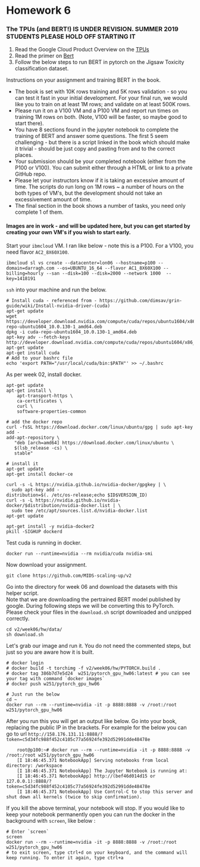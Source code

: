 # Homework 6
### The TPUs (and BERT!) IS UNDER REVISION.  SUMMER 2019 STUDENTS PLEASE HOLD OFF STARTING IT

1. Read the Google Cloud Product Overview on the [TPUs](https://cloud.google.com/tpu/)  
2. Read the primer on [Bert](https://github.com/google-research/bert)  
3. Follow the below steps to run BERT in pytorch on the Jigsaw Toxicity classification dataset.  
  
Instructions on your assignment and training BERT in the book.   
* The book is set with 10K rows training and 5K rows validation - so you can test it fast in your initial development. For your final run, we would like you to train on at least 1M rows; and validate on at least 500K rows.  
* Please run it on a V100 VM and a P100 VM and report run times on training 1M rows on both. (Note, V100 will be faster, so maybe good to start there).   
* You have 8 sections found in the jupyter notebook to complete the training of BERT and answer some questions. The first 5 seem challenging - but there is a script linked in the book which should make it trivial - should be just copy and pasting from and to the correct places.   
* Your submission should be your completed notebook (either from the P100 or V100). You can submit either through a HTML or link to a private GitHub repo.   
* Please let your instructors know if it is taking an excessive amount of time. The scripts do run long on 1M rows ~ a number of hours on the both types of VM's, but the development should not take an excessivement amount of time.  
* The final section in the book shows a number of tasks, you need only complete 1 of them.   
  
  
#### Images are in work - and will be updated here, but you can get started by creating your own VM's if you wish to start early.  
   
   
Start your `ibmcloud` VM. I ran like below - note this is a P100. For a V100, you need flavor `AC2_8X60X100`.  
```
ibmcloud sl vs create --datacenter=lon06 --hostname=p100 --domain=darragh.com --os=UBUNTU_16_64 --flavor AC1_8X60X100 --billing=hourly --san --disk=100 --disk=2000 --network 1000  --key=1418191
```

`ssh` into your machine and run the below. 
```
# Install cuda - referenced from - https://github.com/dimsav/grin-guide/wiki/Install-nvidia-driver-(cuda)
apt-get update
wget https://developer.download.nvidia.com/compute/cuda/repos/ubuntu1604/x86_64/cuda-repo-ubuntu1604_10.0.130-1_amd64.deb
dpkg -i cuda-repo-ubuntu1604_10.0.130-1_amd64.deb
apt-key adv --fetch-keys http://developer.download.nvidia.com/compute/cuda/repos/ubuntu1604/x86_64/7fa2af80.pub
apt-get update
apt-get install cuda
# Add to your bashrc file
echo 'export PATH="/usr/local/cuda/bin:$PATH"' >> ~/.bashrc
```
  
As per week 02, install docker.
```
apt-get update
apt-get install \
    apt-transport-https \
    ca-certificates \
    curl \
    software-properties-common

# add the docker repo    
curl -fsSL https://download.docker.com/linux/ubuntu/gpg | sudo apt-key add -
add-apt-repository \
   "deb [arch=amd64] https://download.docker.com/linux/ubuntu \
   $(lsb_release -cs) \
   stable"

# install it
apt-get update
apt-get install docker-ce

curl -s -L https://nvidia.github.io/nvidia-docker/gpgkey | \
  sudo apt-key add -
distribution=$(. /etc/os-release;echo $ID$VERSION_ID)
curl -s -L https://nvidia.github.io/nvidia-docker/$distribution/nvidia-docker.list | \
  sudo tee /etc/apt/sources.list.d/nvidia-docker.list
apt-get update

apt-get install -y nvidia-docker2
pkill -SIGHUP dockerd
```
  
Test cuda is running in docker. 
```
docker run --runtime=nvidia --rm nvidia/cuda nvidia-smi
```

Now download your assignment. 
```
git clone https://github.com/MIDS-scaling-up/v2
```

Go into the directory for week 06 and download the datasets with this helper script.  
Note that we are downloading the pertrained BERT model published by google. During following steps we will be converting this to PyTorch.  
Please check your files in the `download.sh` script downloaded and unzipped correctly.   
```
cd v2/week06/hw/data/
sh download.sh
```

Let's grab our image and run it. You do not need the commented steps, but just so you are aware how it is built. 
```
# docker login
# docker build -t torchimg -f v2/week06/hw/PYTORCH.build .
# docker tag 386b7d7e5d24  w251/pytorch_gpu_hw06:latest # you can see your tag with command `docker images`
# docker push w251/pytorch_gpu_hw06

# Just run the below
cd ~
docker run --rm --runtime=nvidia -it -p 8888:8888 -v /root:/root w251/pytorch_gpu_hw06
```
  
After you run this you will get an output like below. Go into your book, replacing the public IP in the brackets. For example for the below you can go to url   `http://158.176.131.11:8888/?token=c5d34fc988f452c4105c77a56924fe392d52991dde48478e`
```
	root@p100:~# docker run --rm --runtime=nvidia -it -p 8888:8888 -v /root:/root w251/pytorch_gpu_hw06
	[I 18:46:45.371 NotebookApp] Serving notebooks from local directory: /workspace
	[I 18:46:45.371 NotebookApp] The Jupyter Notebook is running at:
	[I 18:46:45.371 NotebookApp] http://(bef46d014d15 or 127.0.0.1):8888/?token=c5d34fc988f452c4105c77a56924fe392d52991dde48478e
	[I 18:46:45.371 NotebookApp] Use Control-C to stop this server and shut down all kernels (twice to skip confirmation).

```

If you kill the above terminal, your notebook will stop. If you would like to keep your notebook permanently open you can run the docker in the background with `screen`, like below : 
```
# Enter `screen`
screen
docker run --rm --runtime=nvidia -it -p 8888:8888 -v /root:/root w251/pytorch_gpu_hw06 
# to exit screen, type ctrl+d on your keyboard, and the command will keep running. To enter it again, type ctrl+a
```



